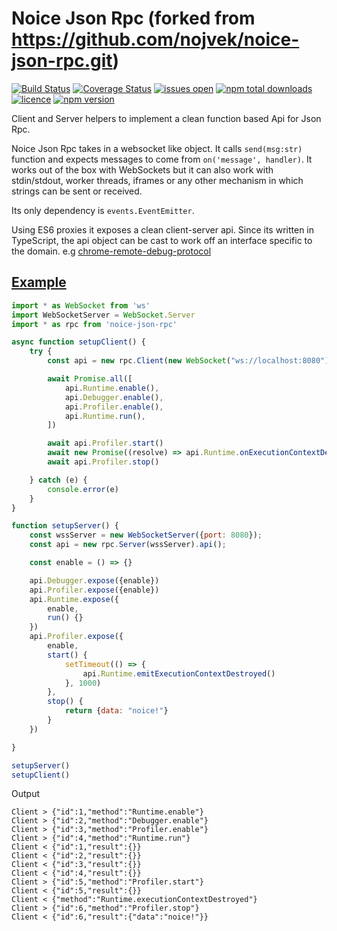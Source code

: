# Noice Json Rpc (forked from https://github.com/nojvek/noice-json-rpc.git)
[![Build Status](https://img.shields.io/travis/nojvek/noice-json-rpc/master.svg)](https://travis-ci.org/nojvek/noice-json-rpc)
[![Coverage Status](https://img.shields.io/coveralls/nojvek/noice-json-rpc/master.svg)](https://coveralls.io/github/nojvek/noice-json-rpc?branch=master)
[![issues open](https://img.shields.io/github/issues/nojvek/noice-json-rpc.svg)](https://github.com/nojvek/noice-json-rpc/issues)
[![npm total downloads](https://img.shields.io/npm/dt/noice-json-rpc.svg?maxAge=2592000)](https://www.npmjs.com/package/noice-json-rpc)
[![licence](https://img.shields.io/npm/l/noice-json-rpc.svg?maxAge=2592000)](https://github.com/nojvek/noice-json-rpc)
[![npm version](https://img.shields.io/npm/v/noice-json-rpc.svg)](https://www.npmjs.com/package/noice-json-rpc)

Client and Server helpers to implement a clean function based Api for Json Rpc.

Noice Json Rpc takes in a websocket like object. It calls `send(msg:str)` function and expects messages to come from `on('message', handler)`. It works out of the box with WebSockets but it can also work with stdin/stdout, worker threads, iframes or any other mechanism in which strings can be sent or received. 

Its only dependency is `events.EventEmitter`.

Using ES6 proxies it exposes a clean client-server api. Since its written in TypeScript, the api object can be cast to work off an interface specific to the domain. e.g [chrome-remote-debug-protocol](https://github.com/nojvek/chrome-remote-debug-protocol) 

## [Example](tests/example.ts)

```js
import * as WebSocket from 'ws'
import WebSocketServer = WebSocket.Server
import * as rpc from 'noice-json-rpc'

async function setupClient() {
    try {
        const api = new rpc.Client(new WebSocket("ws://localhost:8080"), {logConsole: true}).api()

        await Promise.all([
            api.Runtime.enable(),
            api.Debugger.enable(),
            api.Profiler.enable(),
            api.Runtime.run(),
        ])

        await api.Profiler.start()
        await new Promise((resolve) => api.Runtime.onExecutionContextDestroyed(resolve)); // Wait for event
        await api.Profiler.stop()

    } catch (e) {
        console.error(e)
    }
}

function setupServer() {
    const wssServer = new WebSocketServer({port: 8080});
    const api = new rpc.Server(wssServer).api();

    const enable = () => {}

    api.Debugger.expose({enable})
    api.Profiler.expose({enable})
    api.Runtime.expose({
        enable,
        run() {}
    })
    api.Profiler.expose({
        enable,
        start() {
            setTimeout(() => {
                api.Runtime.emitExecutionContextDestroyed()
            }, 1000)
        },
        stop() {
            return {data: "noice!"}
        }
    })

}

setupServer()
setupClient()
```

Output

```
Client > {"id":1,"method":"Runtime.enable"}
Client > {"id":2,"method":"Debugger.enable"}
Client > {"id":3,"method":"Profiler.enable"}
Client > {"id":4,"method":"Runtime.run"}
Client < {"id":1,"result":{}}
Client < {"id":2,"result":{}}
Client < {"id":3,"result":{}}
Client < {"id":4,"result":{}}
Client > {"id":5,"method":"Profiler.start"}
Client < {"id":5,"result":{}}
Client < {"method":"Runtime.executionContextDestroyed"}
Client > {"id":6,"method":"Profiler.stop"}
Client < {"id":6,"result":{"data":"noice!"}}
```
